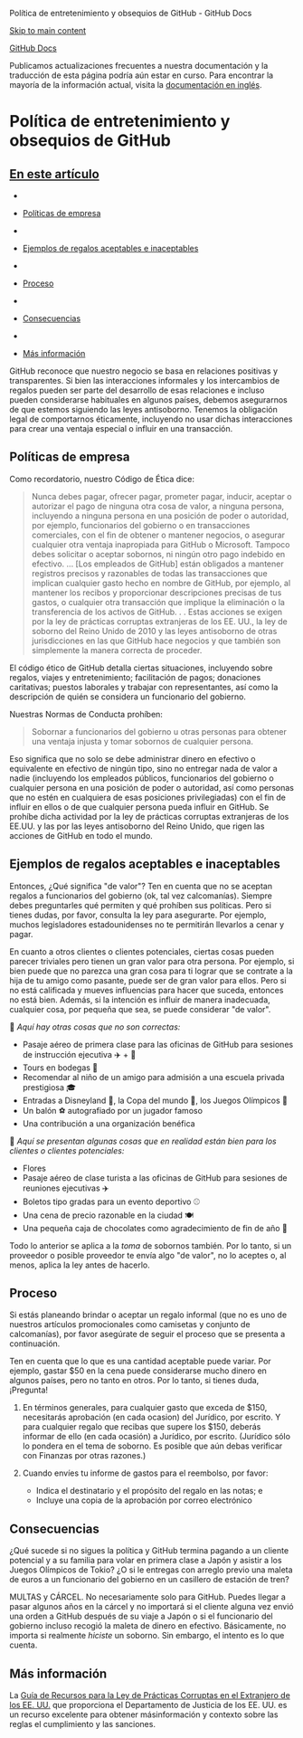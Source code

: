 Política de entretenimiento y obsequios de GitHub - GitHub Docs

[Skip to main content](#main-content)

[](/es)[GitHub Docs](/es)

Publicamos actualizaciones frecuentes a nuestra documentación y la traducción de esta página podría aún estar en curso. Para encontrar la mayoría de la información actual, visita la [documentación en inglés](/en).

Política de entretenimiento y obsequios de GitHub
==========

[En este artículo](/site-policy/github-company-policies/github-gifts-and-entertainment-policy#in-this-article)
----------

*
* [Políticas de empresa](#company-policies)

*
* [Ejemplos de regalos aceptables e inaceptables](#examples-of-acceptable-and-unacceptable-gifts)

*
* [Proceso](#process)

*
* [Consecuencias](#consequences)

*
* [Más información](#more-information)

GitHub reconoce que nuestro negocio se basa en relaciones positivas y transparentes. Si bien las interacciones informales y los intercambios de regalos pueden ser parte del desarrollo de esas relaciones e incluso pueden considerarse habituales en algunos países, debemos asegurarnos de que estemos siguiendo las leyes antisoborno. Tenemos la obligación legal de comportarnos éticamente, incluyendo no usar dichas interacciones para crear una ventaja especial o influir en una transacción.

[](#company-policies)Políticas de empresa
----------

Como recordatorio, nuestro Código de Ética dice:

>
>
> Nunca debes pagar, ofrecer pagar, prometer pagar, inducir, aceptar o autorizar el pago de ninguna otra cosa de valor, a ninguna persona, incluyendo a ninguna persona en una posición de poder o autoridad, por ejemplo, funcionarios del gobierno o en transacciones comerciales, con el fin de obtener o mantener negocios, o asegurar cualquier otra ventaja inapropiada para GitHub o Microsoft. Tampoco debes solicitar o aceptar sobornos, ni ningún otro pago indebido en efectivo. ... [Los empleados de GitHub] están obligados a mantener registros precisos y razonables de todas las transacciones que implican cualquier gasto hecho en nombre de GitHub, por ejemplo, al mantener los recibos y proporcionar descripciones precisas de tus gastos, o cualquier otra transacción que implique la eliminación o la transferencia de los activos de GitHub. . . Estas acciones se exigen por la ley de prácticas corruptas extranjeras de los EE. UU., la ley de soborno del Reino Unido de 2010 y las leyes antisoborno de otras jurisdicciones en las que GitHub hace negocios y que también son simplemente la manera correcta de proceder.
>
>

El código ético de GitHub detalla ciertas situaciones, incluyendo sobre regalos, viajes y entretenimiento; facilitación de pagos; donaciones caritativas; puestos laborales y trabajar con representantes, así como la descripción de quién se considera un funcionario del gobierno.

Nuestras Normas de Conducta prohíben:

>
>
> Sobornar a funcionarios del gobierno u otras personas para obtener una ventaja injusta y tomar sobornos de cualquier persona.
>
>

Eso significa que no solo se debe administrar dinero en efectivo o equivalente en efectivo de ningún tipo, sino no entregar nada de valor a nadie (incluyendo los empleados públicos, funcionarios del gobierno o cualquier persona en una posición de poder o autoridad, así como personas que no estén en cualquiera de esas posiciones privilegiadas) con el fin de influir en ellos o de que cualquier persona pueda influir en GitHub. Se prohíbe dicha actividad por la ley de prácticas corruptas extranjeras de los EE.UU. y las por las leyes antisoborno del Reino Unido, que rigen las acciones de GitHub en todo el mundo.

[](#examples-of-acceptable-and-unacceptable-gifts)Ejemplos de regalos aceptables e inaceptables
----------

Entonces, ¿Qué significa "de valor"? Ten en cuenta que no se aceptan regalos a funcionarios del gobierno (ok, tal vez calcomanías). Siempre debes preguntarles qué permiten y qué prohíben sus políticas. Pero si tienes dudas, por favor, consulta la ley para asegurarte. Por ejemplo, muchos legisladores estadounidenses no te permitirán llevarlos a cenar y pagar.

En cuanto a otros clientes o clientes potenciales, ciertas cosas pueden parecer triviales pero tienen un gran valor para otra persona. Por ejemplo, si bien puede que no parezca una gran cosa para ti lograr que se contrate a la hija de tu amigo como pasante, puede ser de gran valor para ellos. Pero si no está calificada y mueves influencias para hacer que suceda, entonces no está bien. Además, si la intención es influir de manera inadecuada, cualquier cosa, por pequeña que sea, se puede considerar "de valor".

🙅 *Aquí hay otras cosas que no son correctas:*

* Pasaje aéreo de primera clase para las oficinas de GitHub para sesiones de instrucción ejecutiva ✈️ + 🍾
* Tours en bodegas 🍷
* Recomendar al niño de un amigo para admisión a una escuela privada prestigiosa 🎓
* Entradas a Disneyland 👸, la Copa del mundo 🥅, los Juegos Olímpicos 🏅
* Un balón ⚽️ autografiado por un jugador famoso
* Una contribución a una organización benéfica

🙆 *Aquí se presentan algunas cosas que en realidad están bien para los clientes o clientes potenciales:*

* Flores
* Pasaje aéreo de clase turista a las oficinas de GitHub para sesiones de reuniones ejecutivas ✈️
* Boletos tipo gradas para un evento deportivo ⚾️
* Una cena de precio razonable en la ciudad 🍽
* Una pequeña caja de chocolates como agradecimiento de fin de año 🍫

Todo lo anterior se aplica a la *toma* de sobornos también. Por lo tanto, si un proveedor o posible proveedor te envía algo "de valor", no lo aceptes o, al menos, aplica la ley antes de hacerlo.

[](#process)Proceso
----------

Si estás planeando brindar o aceptar un regalo informal (que no es uno de nuestros artículos promocionales como camisetas y conjunto de calcomanías), por favor asegúrate de seguir el proceso que se presenta a continuación.

Ten en cuenta que lo que es una cantidad aceptable puede variar. Por ejemplo, gastar $50 en la cena puede considerarse mucho dinero en algunos países, pero no tanto en otros. Por lo tanto, si tienes duda, ¡Pregunta!

1. En términos generales, para cualquier gasto que exceda de $150, necesitarás aprobación (en cada ocasion) del Jurídico, por escrito. Y para cualquier regalo que recibas que supere los $150, deberás informar de ello (en cada ocasión) a Jurídico, por escrito. (Jurídico sólo lo pondera en el tema de soborno. Es posible que aún debas verificar con Finanzas por otras razones.)

2. Cuando envíes tu informe de gastos para el reembolso, por favor:

   * Indica el destinatario y el propósito del regalo en las notas; e
   * Incluye una copia de la aprobación por correo electrónico

[](#consequences)Consecuencias
----------

¿Qué sucede si no sigues la política y GitHub termina pagando a un cliente potencial y a su familia para volar en primera clase a Japón y asistir a los Juegos Olímpicos de Tokio? ¿O si le entregas con arreglo previo una maleta de euros a un funcionario del gobierno en un casillero de estación de tren?

MULTAS y CÁRCEL. No necesariamente solo para GitHub. Puedes llegar a pasar algunos años en la cárcel y no importará si el cliente alguna vez envió una orden a GitHub después de su viaje a Japón o si el funcionario del gobierno incluso recogió la maleta de dinero en efectivo. Básicamente, no importa si realmente *hiciste* un soborno. Sin embargo, el intento es lo que cuenta.

[](#more-information)Más información
----------

La [Guía de Recursos para la Ley de Prácticas Corruptas en el Extranjero de los EE. UU.](https://www.justice.gov/sites/default/files/criminal-fraud/legacy/2015/01/16/guide.pdf) que proporciona el Departamento de Justicia de los EE. UU. es un recurso excelente para obtener más[](https://www.justice.gov/sites/default/files/criminal-fraud/legacy/2015/01/16/guide.pdf)información y contexto sobre las reglas el cumplimiento y las sanciones.
